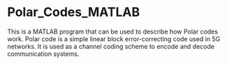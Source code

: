 # Polar_Codes_MATLAB
This is a MATLAB program that can be used to describe how Polar codes work. Polar code is a simple linear block error-correcting code used in 5G networks. It is used as a channel coding scheme to encode and decode communication systems.
